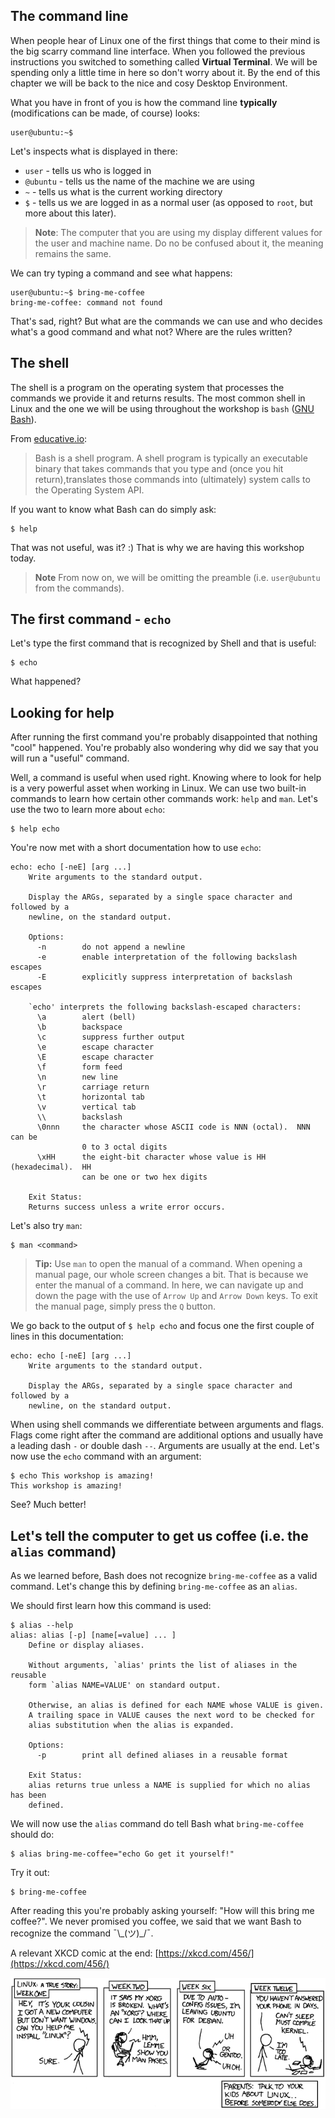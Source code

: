 ## The command line

When people hear of Linux one of the first things that come to their mind is the big scarry command line interface. When you followed the previous instructions you switched to something called **Virtual Terminal**. We will be spending only a little time in here so don't worry about it. By the end of this chapter we will be back to the nice and cosy Desktop Environment.

What you have in front of you is how the command line **typically** (modifications can be made, of course) looks:

```
user@ubuntu:~$
```

Let's inspects what is displayed in there:
- `user` - tells us who is logged in
- `@ubuntu` - tells us the name of the machine we are using
- `~` - tells us what is the current working directory
- `$` - tells us we are logged in as a normal user (as opposed to `root`, but more about this later).

> **Note**: The computer that you are using my display different values for the user and machine name. Do no be confused about it, the meaning remains the same.

We can try typing a command and see what happens:

```
user@ubuntu:~$ bring-me-coffee
bring-me-coffee: command not found
```
That's sad, right? But what are the commands we can use and who decides what's a good command and what not? Where are the rules written?

## The shell
<!-- Hidden information -->
<!-- The content in this page was inspired by: -->
<!--  https://www.educative.io/courses/master-the-bash-shell/3j8399P3M6M -->

The shell is a program on the operating system that processes the commands we provide it and returns results. The most common shell in Linux and the one we will be using throughout the workshop is `bash` ([GNU Bash](https://www.gnu.org/software/bash/)).

From [educative.io](https://www.educative.io/courses/master-the-bash-shell/3j8399P3M6M):
> Bash is a shell program.
> A shell program is typically an executable binary that takes commands that you type and (once you hit return),translates those commands into (ultimately) system calls to the Operating System API.

If you want to know what Bash can do simply ask:
```
$ help
```
That was not useful, was it? :) That is why we are having this workshop today.

> **Note** From now on, we will be omitting the preamble (i.e. `user@ubuntu` from the commands).

## The first command - `echo`

Let's type the first command that is recognized by Shell and that is useful:
```
$ echo
```

What happened?

## Looking for help

After running the first command you're probably disappointed that nothing "cool" happened. You're probably also wondering why did we say that you will run a "useful" command.

Well, a command is useful when used right. Knowing where to look for help is a very powerful asset when working in Linux. We can use two built-in commands to learn how certain other commands work: `help` and `man`. Let's use the two to learn more about `echo`:

```
$ help echo
```

You're now met with a short documentation how to use `echo`:
```
echo: echo [-neE] [arg ...]
    Write arguments to the standard output.

    Display the ARGs, separated by a single space character and followed by a
    newline, on the standard output.

    Options:
      -n        do not append a newline
      -e        enable interpretation of the following backslash escapes
      -E        explicitly suppress interpretation of backslash escapes

    `echo' interprets the following backslash-escaped characters:
      \a        alert (bell)
      \b        backspace
      \c        suppress further output
      \e        escape character
      \E        escape character
      \f        form feed
      \n        new line
      \r        carriage return
      \t        horizontal tab
      \v        vertical tab
      \\        backslash
      \0nnn     the character whose ASCII code is NNN (octal).  NNN can be
                0 to 3 octal digits
      \xHH      the eight-bit character whose value is HH (hexadecimal).  HH
                can be one or two hex digits

    Exit Status:
    Returns success unless a write error occurs.
```

Let's also try `man`:

```
$ man <command>
```

> **Tip:** Use `man` to open the manual of a command. When opening a manual page, our whole screen changes a bit. That is because we enter the manual of a command. In here, we can navigate up and down the page with the use of `Arrow Up` and `Arrow Down` keys. To exit the manual page, simply press the `Q` button.

We go back to the output of `$ help echo` and focus one the first couple of lines in this documentation:
```
echo: echo [-neE] [arg ...]
    Write arguments to the standard output.

    Display the ARGs, separated by a single space character and followed by a
    newline, on the standard output.
```

When using shell commands we differentiate between arguments and flags. Flags come right after the command are additional options and usually have a leading dash `-` or double dash `--`. Arguments are usually at the end. Let's now use the `echo` command with an argument:
```
$ echo This workshop is amazing!
This workshop is amazing!
```

See? Much better!


## Let's tell the computer to get us coffee (i.e. the `alias` command)

As we learned before, Bash does not recognize `bring-me-coffee` as a valid command. Let's change this by
defining `bring-me-coffee` as an `alias`.

We should first learn how this command is used:
```
$ alias --help
alias: alias [-p] [name[=value] ... ]
    Define or display aliases.

    Without arguments, `alias' prints the list of aliases in the reusable
    form `alias NAME=VALUE' on standard output.

    Otherwise, an alias is defined for each NAME whose VALUE is given.
    A trailing space in VALUE causes the next word to be checked for
    alias substitution when the alias is expanded.

    Options:
      -p        print all defined aliases in a reusable format

    Exit Status:
    alias returns true unless a NAME is supplied for which no alias has been
    defined.
```

We will now use the `alias` command do tell Bash what `bring-me-coffee` should do:
```
$ alias bring-me-coffee="echo Go get it yourself!"
```

Try it out:
```
$ bring-me-coffee
```

After reading this you're probably asking yourself: "How will this bring me coffee?". We never promised you coffee, we said that we want Bash to recognize the command ¯\\\_(ツ)\_/¯.

A relevant XKCD comic at the end: [https://xkcd.com/456/](https://xkcd.com/456/)

![XKCD on Linux](../assets/images/man-pages.png)